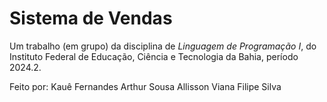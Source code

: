 
# Sistema de Vendas

Um trabalho (em grupo) da disciplina de *Linguagem de Programação I*, do Instituto Federal de Educação, Ciência e Tecnologia da Bahia, período 2024.2.

Feito por: 
Kauê Fernandes
Arthur Sousa
Allisson Viana
Filipe Silva

